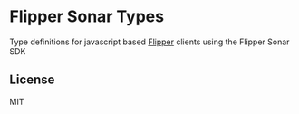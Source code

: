# Flipper Sonar Types

Type definitions for javascript based [Flipper](https://fbflipper.com) clients using the Flipper Sonar SDK

## License

MIT
